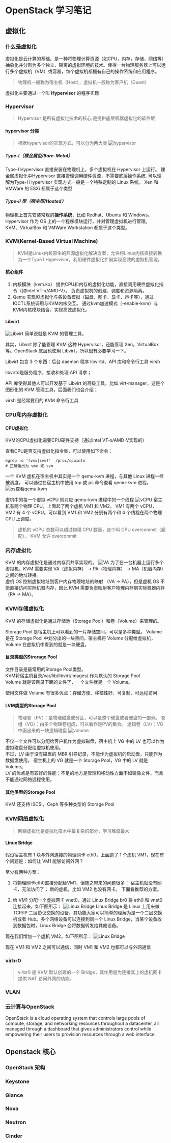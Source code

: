 # OpenStack 学习笔记

## 虚拟化

### 什么是虚拟化

虚拟化是云计算的基础。是一种将物理计算资源（如CPU，内存，存储，网络等）抽象化并分割为多个独立、隔离的虚拟环境的技术。使得一台物理服务器上可以运行多个虚拟机（VM）或容器，每个虚拟机都拥有自己的操作系统和应用程序。

> 物理机一般称为宿主机（Host），虚拟机一般称为客户机（Guest）

虚拟化主要通过一个叫 **Hypervisor** 的程序实现

### Hypervisor

> Hypervisor 是所有虚拟化技术的核心,是提供底层机器虚拟化的软件层

#### hypervisor 分类

> 根据hypervisor的实现方式，可以分为两大类
> ![hypervisor](./images/OpenStack/hypervisor.png)

##### Type-I（裸金属型/Bare-Metal）

Type-I Hypervisor 直接安装在物理机上，多个虚拟机在 Hypervisor 上运行。
裸金属虚拟化中Hypervisor 直接管理调用硬件资源，不需要底层操作系统.
可以理解为Type-I Hypervisor 实现方式一般是一个特殊定制的 Linux 系统。
Xen 和 VMWare 的 ESXi 都属于这个类型

##### Type-II 型（宿主型/Hosted）

物理机上首先安装常规的**操作系统**，比如 Redhat、Ubuntu 和 Windows。
Hypervisor 作为 OS 上的一个程序模块运行，并对管理虚拟机进行管理。
KVM、VirtualBox 和 VMWare Workstation 都属于这个类型。

### KVM(Kernel-Based Virtual Machine)

> KVM是Linux内核原生的开源虚拟化解决方案，允许将Linux内核直接转换为一个Type I Hypervisor，利用硬件虚拟化扩展实现高效的虚拟机管理。

#### 核心组件

1. 内核模块（kvm.ko）
   提供CPU和内存的虚拟化功能，直接调用硬件虚拟化指令（如Intel VT-x/AMD-V）。
   负责虚拟机的创建、调度和资源隔离。
2. Qemu
   实现IO虚拟化与各设备模拟（磁盘、网卡、显卡、声卡等），通过IOCTL系统调用与KVM内核交互。
   通过kvm加速模式（-enable-kvm）与KVM内核模块结合，实现高效虚拟化。

#### Libvirt

![Libvirt](./images/OpenStack/Libvirt.png)
简单说就是 KVM 的管理工具。

其实，Libvirt 除了能管理 KVM 这种 Hypervisor，还能管理 Xen，VirtualBox 等。OpenStack 底层也使用 Libvirt，所以很有必要学习一下。

Libvirt 包含 3 个东西：后台 daemon 程序 libvirtd、API 库和命令行工具 virsh

libvirtd是服务程序，接收和处理 API 请求；

API 库使得其他人可以开发基于 Libvirt 的高级工具，比如 virt-manager，这是个图形化的 KVM 管理工具，后面我们也会介绍；

virsh 是经常要用的 KVM 命令行工具

### CPU和内存虚拟化
#### CPU虚拟化
KVM的CPU虚拟化需要CPU硬件支持（通过Intel VT-x/AMD-V实现的）  
  
查看CPU是否支持虚拟化指令集，可以使用如下命令：
```
egrep -o '(vmx|svm)'  /proc/cpuinfo
# 正确输出为 vmx 或 svm
```
一个 KVM 虚机在宿主机中其实是一个 qemu-kvm 进程，与其他 Linux 进程一样被调度。 
可以通过在宿主机中使用 top 或 ps 命令查看 qemu-kvm 进程。
![ps查看qemu-kvm](./images/OpenStack/ps查看qemu-kvm.png)

虚机中的每一个虚拟 vCPU 则对应 qemu-kvm 进程中的一个线程
![vCPU](./images/OpenStack/vCPU.png)
宿主机有两个物理 CPU，上面起了两个虚机 VM1 和 VM2。 VM1 有两个 vCPU，VM2 有 4 个 vCPU。可以看到 VM1 和 VM2 分别有两个和 4 个线程在两个物理 CPU 上调度。

> 虚机的 vCPU 总数可以超过物理 CPU 数量，这个叫 CPU overcommit（超配）。 
> KVM 允许 overcommit
### 内存虚拟化
KVM 的内存虚拟化是通过内存页共享实现的。
![VA]()
为了在一台机器上运行多个虚拟机，KVM 需要实现 VA（虚拟内存） -> PA（物理内存） -> MA（机器内存）之间的地址转换。  
虚机 OS 控制虚拟地址到客户内存物理地址的映射 （VA -> PA），但是虚机 OS 不能直接访问实际机器内存，因此 KVM 需要负责映射客户物理内存到实际机器内存 （PA -> MA）。

### KVM存储虚拟化
KVM 的存储虚拟化是通过存储池（Storage Pool）和卷（Volume）来管理的。

Storage Pool 是宿主机上可以看到的一片存储空间，可以是多种类型。
Volume 是在 Storage Pool 中划分出的一块空间，宿主机将 Volume 分配给虚拟机，Volume 在虚拟机中看到的就是一块硬盘。

#### 目录类型的Strorage Pool
文件目录是最常用的Storage Pool类型。  
KVM将宿主机目录/var/lib/libvirt/images/ 作为默认的 Storage Pool  
Volume 就是该目录下面的文件了，一个文件就是一个 Volume。  

使用文件做 Volume 有很多优点：存储方便、移植性好、可复制、可远程访问

#### LVM类型的Storage Pool
> 物理卷（PV）：是物理磁盘或分区，可以是整个硬盘或者硬盘的一部分。
> 卷组（VG）：由多个物理卷组成，可以看作是PV的集合。
> 逻辑卷（LV）：VG中画出来的一块逻辑磁盘
![volume](./images/OpenStack/volume.png)

不仅一个文件可以分配给客户机作为虚拟磁盘，宿主机上 VG 中的 LV 也可以作为虚拟磁盘分配给虚拟机使用。  
不过，LV 由于没有磁盘的 MBR 引导记录，不能作为虚拟机的启动盘，只能作为数据盘使用。
宿主机上的 VG 就是一个 Storage Pool，VG 中的 LV 就是 Volume。   
LV 的优点是有较好的性能；不足的地方是管理和移动性方面不如镜像文件，而且不能通过网络远程使用。 

#### 其他类型的Storage Pool
KVM 还支持 iSCSI，Ceph 等多种类型的 Storage Pool

### KVM网络虚拟化
> 网络虚拟化是虚拟化技术中最复杂的部分，学习难度最大
#### Linux Bridge
假设宿主机有 1 块与外网连接的物理网卡 eth0，上面跑了 1 个虚机 VM1，现在有个问题是：如何让 VM1 能够访问外网？

至少有两种方案：

1. 将物理网卡eth0直接分配给VM1，但随之带来的问题很多： 宿主机就没有网卡，无法访问了； 新的虚机，比如 VM2 也没有网卡。 下面看推荐的方案。

2. 给 VM1 分配一个虚拟网卡 vnet0，通过 Linux Bridge  br0 将 eth0 和 vnet0 连接起来，如下图所示：
![Linux Bridge](./images/OpenStack/LinuxBridge1.webp)
Linux Bridge 是 Linux 上用来做 TCP/IP 二层协议交换的设备，其功能大家可以简单的理解为是一个二层交换机或者 Hub。多个网络设备可以连接到同一个 Linux Bridge，当某个设备收到数据包时，Linux Bridge 会将数据转发给其他设备。

现在我们增加一个虚机 VM2，如下图所示：
![Linux Bridge](./images/OpenStack/LinuxBridge2.webp)

现在 VM1 和 VM2 之间可以通信，同时 VM1 和 VM2 也都可以与外网通信

### virbr0
> virbr0 是 KVM 默认创建的一个 Bridge，其作用是为连接其上的虚机网卡提供 NAT 访问外网的功能。

### VLAN

### 云计算与OpenStack
OpenStack is a cloud operating system that controls large pools of compute, storage, and networking resources throughout a datacenter, all managed through a dashboard that gives administrators control while empowering their users to provision resources through a web interface.

## Openstack 核心
### OpenStack 架构
### Keystone
### Glance
### Nova
### Neutron
### Cinder

